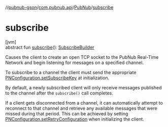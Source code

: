 //[pubnub-gson](../../../index.md)/[com.pubnub.api](../index.md)/[PubNub](index.md)/[subscribe](subscribe.md)

# subscribe

[jvm]\
abstract fun [subscribe](subscribe.md)(): [SubscribeBuilder](../../com.pubnub.api.builder/-subscribe-builder/index.md)

Causes the client to create an open TCP socket to the PubNub Real-Time Network and begin listening for messages on a specified channel.

To subscribe to a channel the client must send the appropriate [PNConfiguration.setSubscribeKey](../-p-n-configuration/set-subscribe-key.md) at initialization.

By default, a newly subscribed client will only receive messages published to the channel after the `subscribe()` call completes.

If a client gets disconnected from a channel, it can automatically attempt to reconnect to that channel and retrieve any available messages that were missed during that period. This can be achieved by setting [PNConfiguration.setRetryConfiguration](../-p-n-configuration/set-retry-configuration.md) when initializing the client.
